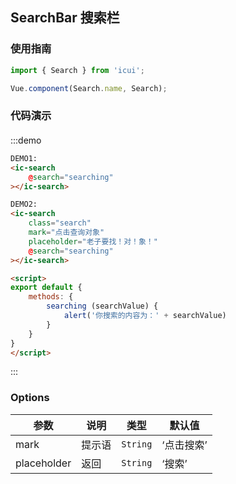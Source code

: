 ## SearchBar 搜索栏

### 使用指南
``` javascript
import { Search } from 'icui';

Vue.component(Search.name, Search);
```

### 代码演示

#### 

:::demo
```html
DEMO1:
<ic-search
    @search="searching"
></ic-search>

DEMO2:
<ic-search
    class="search"
    mark="点击查询对象"
    placeholder="老子要找！对！象！"
    @search="searching"
></ic-search>

<script>
export default {
	methods: {
		searching (searchValue) {
			alert('你搜索的内容为：' + searchValue)
		}
	}
}
</script>
```
:::

### Options

| 参数       | 说明      | 类型       | 默认值       |
|-----------|-----------|-----------|-------------|
| mark | 提示语 | `String` | ‘点击搜索’ |
| placeholder | 返回 | `String` | ‘搜索’ |

